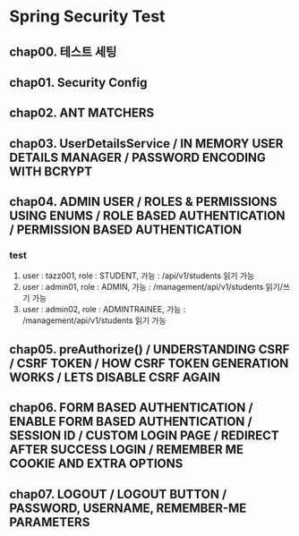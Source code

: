 # Spring Security Test

## chap00. 테스트 세팅

## chap01. Security Config

## chap02. ANT MATCHERS

## chap03. UserDetailsService / IN MEMORY USER DETAILS MANAGER / PASSWORD ENCODING WITH BCRYPT

## chap04. ADMIN USER / ROLES & PERMISSIONS USING ENUMS / ROLE BASED AUTHENTICATION / PERMISSION BASED AUTHENTICATION

### test

1. user : tazz001, role : STUDENT, 가능 : /api/v1/students 읽기 가능
1. user : admin01, role : ADMIN, 가능 : /management/api/v1/students 읽기/쓰기 가능
1. user : admin02, role : ADMINTRAINEE, 가능 : /management/api/v1/students 읽기 가능

## chap05. preAuthorize() / UNDERSTANDING CSRF / CSRF TOKEN / HOW CSRF TOKEN GENERATION WORKS / LETS DISABLE CSRF AGAIN

## chap06. FORM BASED AUTHENTICATION / ENABLE FORM BASED AUTHENTICATION / SESSION ID / CUSTOM LOGIN PAGE / REDIRECT AFTER SUCCESS LOGIN / REMEMBER ME COOKIE AND EXTRA OPTIONS

## chap07. LOGOUT / LOGOUT BUTTON / PASSWORD, USERNAME, REMEMBER-ME  PARAMETERS